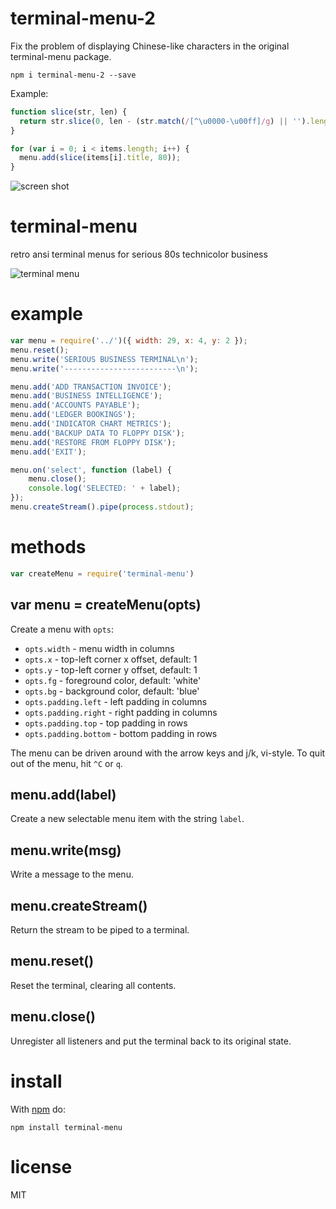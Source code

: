 # terminal-menu-2

Fix the problem of displaying Chinese-like characters in the original
terminal-menu package.

```
npm i terminal-menu-2 --save
```

Example:

```js
function slice(str, len) {
  return str.slice(0, len - (str.match(/[^\u0000-\u00ff]/g) || '').length);
}

for (var i = 0; i < items.length; i++) {
  menu.add(slice(items[i].title, 80));
}
```

![screen shot](https://cloud.githubusercontent.com/assets/1284703/3711584/70819d92-14de-11e4-861c-4769992dbf0e.png)

# terminal-menu

retro ansi terminal menus for serious 80s technicolor business

![terminal menu](http://substack.net/images/screenshots/terminal_menu.png)

# example

``` js
var menu = require('../')({ width: 29, x: 4, y: 2 });
menu.reset();
menu.write('SERIOUS BUSINESS TERMINAL\n');
menu.write('-------------------------\n');

menu.add('ADD TRANSACTION INVOICE');
menu.add('BUSINESS INTELLIGENCE');
menu.add('ACCOUNTS PAYABLE');
menu.add('LEDGER BOOKINGS');
menu.add('INDICATOR CHART METRICS');
menu.add('BACKUP DATA TO FLOPPY DISK');
menu.add('RESTORE FROM FLOPPY DISK');
menu.add('EXIT');

menu.on('select', function (label) {
    menu.close();
    console.log('SELECTED: ' + label);
});
menu.createStream().pipe(process.stdout);
```

# methods

``` js
var createMenu = require('terminal-menu')
```

## var menu = createMenu(opts)

Create a menu with `opts`:

* `opts.width` - menu width in columns
* `opts.x` - top-left corner x offset, default: 1
* `opts.y` - top-left corner y offset, default: 1
* `opts.fg` - foreground color, default: 'white'
* `opts.bg` - background color, default: 'blue'
* `opts.padding.left` - left padding in columns
* `opts.padding.right` - right padding in columns
* `opts.padding.top` - top padding in rows
* `opts.padding.bottom` - bottom padding in rows

The menu can be driven around with the arrow keys and j/k, vi-style.
To quit out of the menu, hit `^C` or `q`.

## menu.add(label)

Create a new selectable menu item with the string `label`.

## menu.write(msg)

Write a message to the menu.

## menu.createStream()

Return the stream to be piped to a terminal.

## menu.reset()

Reset the terminal, clearing all contents.

## menu.close()

Unregister all listeners and put the terminal back to its original state.

# install

With [npm](https://npmjs.org) do:

```
npm install terminal-menu
```

# license

MIT
